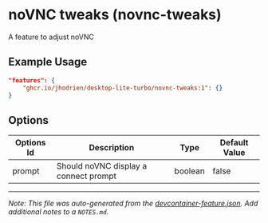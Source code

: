 
# noVNC tweaks (novnc-tweaks)

A feature to adjust noVNC

## Example Usage

```json
"features": {
    "ghcr.io/jhodrien/desktop-lite-turbo/novnc-tweaks:1": {}
}
```

## Options

| Options Id | Description | Type | Default Value |
|-----|-----|-----|-----|
| prompt | Should noVNC display a connect prompt | boolean | false |



---

_Note: This file was auto-generated from the [devcontainer-feature.json](https://github.com/jhodrien/desktop-lite-turbo/blob/main/src/novnc-tweaks/devcontainer-feature.json).  Add additional notes to a `NOTES.md`._

